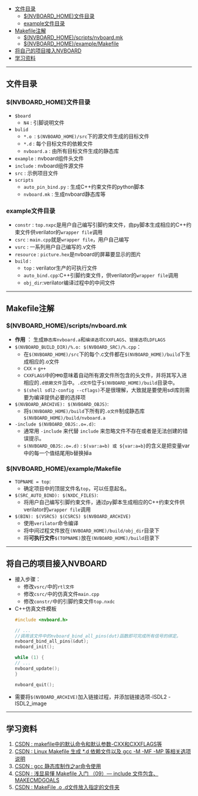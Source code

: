 <!-- GFM-TOC -->
- [文件目录](#文件目录)
  - [$(NVBOARD\_HOME)文件目录](#nvboard_home文件目录)
  - [example文件目录](#example文件目录)
- [Makefile注解](#makefile注解)
  - [$(NVBOARD\_HOME)/scripts/nvboard.mk](#nvboard_homescriptsnvboardmk)
  - [$(NVBOARD\_HOME)/example/Makefile](#nvboard_homeexamplemakefile)
- [将自己的项目接入NVBOARD](#将自己的项目接入nvboard)
- [学习资料](#学习资料)
<!-- GFM-TOC -->
---
## 文件目录

### $(NVBOARD_HOME)文件目录
* `$board`
  * `N4` : 引脚说明文件
* `bulid`
  * `*.o `: `$(NVBOARD_HOME)/src`下的源文件生成的目标文件
  * `*.d` : 每个目标文件的依赖文件
  * `nvboard.a` : 由所有目标文件生成的静态库
* `example` : nvboard组件头文件
* `include` : nvboard组件源文件
* `src` : 示例项目文件
* `scripts`
  * `auto_pin_bind.py` : 生成C++约束文件的python脚本
  * `nvboard.mk` : 生成nvboard静态库等
  
### example文件目录
* `constr` : `top.nxpc`是用户自己编写引脚约束文件，由py脚本生成相应的C++约束文件供verilator的`wrapper file`调用
* `csrc` : `main.cpp`就是`wrapper file`，用户自己编写
* `vsrc` : 一系列用户自己编写的.v文件
* `resource` : `picture.hex`是nvboard的屏幕要显示的图片
* `build` :  
  * `top` : verilator生产的可执行文件
  * `auto_bind.cpp`:C++引脚约束文件，供verilator的`wrapper file`调用
  * `obj_dir`:verilator编译过程中的中间文件
---

## Makefile注解
### $(NVBOARD_HOME)/scripts/nvboard.mk
* **作用** ： 生成`静态库nvboard.a`和`编译选项CXXFLAGS`、`链接选项LDFLAGS`
* `$(NVBOARD_BUILD_DIR)/%.o: $(NVBOARD_SRC)/%.cpp`：
  * 在`$(NVBOARD_HOME)/src`下的每个.c文件都在`$(NVBOARD_HOME)/build`下生成相应的.o文件
  * `CXX` = `g++`
  * `CXXFLAGS`中的`MMD`意味着自动所有源文件所包含的头文件，并将其写入进相应的`.d依赖文件`当中。`.d文件`位于`$(NVBOARD_HOME)/build`目录中。
  * `$(shell sdl2-config --cflags)`不是很理解，大致就是要使用sdl库则需要为编译提供必要的选择项
* `$(NVBOARD_ARCHIVE): $(NVBOARD_OBJS)`:
  * 将`$(NVBOARD_HOME)/build`下所有的`.o文件`制成静态库 `$(NVBOARD_HOME)/build/nvboard.a`
* `-include $(NVBOARD_OBJS:.o=.d)`:
  * 通常用 `-include` 来代替 `include` 来忽略文件不存在或者是无法创建的错误提示。
  * `$(NVBOARD_OBJS:.o=.d)` : `$(var:a=b) 或 ${var:a=b}`的含义是把变量var中的每一个值结尾用b替换掉a

### $(NVBOARD_HOME)/example/Makefile
* `TOPNAME = top`:
  * 确定项目中的顶层文件名`top`，可以任意起名。
* `$(SRC_AUTO_BIND): $(NXDC_FILES)`:
  * 将用户自己编写引脚约束文件，通过py脚本生成相应的C++约束文件供verilator的`wrapper file`调用
* `$(BIN): $(VSRCS) $(CSRCS) $(NVBOARD_ARCHIVE)`
  * 使用`verilator`命令编译
  * 将中间过程文件放在`(NVBOARD_HOME)/build/obj_dir`目录下
  * 将**可执行文件**`$(TOPNAME)`放在`(NVBOARD_HOME)/build`目录下
---

## 将自己的项目接入NVBOARD
* 接入步骤：
  * 修改`vsrc/`中的`rtl文件`
  * 修改`csrc/`中的仿真文件`main.cpp`
  * 修改`constr/`中的引脚约束文件`top.nxdc`
* C++仿真文件模板
    ```c++
    #include <nvboard.h>

    // ...
    //调用该文件中的nvboard_bind_all_pins(dut)函数即可完成所有信号的绑定。
    nvboard_bind_all_pins(&dut);
    nvboard_init();

    while (1) {
    // ...
    nvboard_update();
    }

    nvboard_quit();
    ```
* 需要将`$(NVBOARD_ARCHIVE)`加入链接过程，并添加链接选项-lSDL2 -lSDL2_image
---

## 学习资料
1. [CSDN : makefile中的默认命令和默认参数-CXX和CXXFLAGS等](https://blog.csdn.net/weixin_34910922/article/details/119360790)
2. [CSDN : Linux Makefile 生成 *.d 依赖文件以及 gcc -M -MF -MP 等相关选项说明](https://blog.csdn.net/QQ1452008/article/details/50855810)
3. [CSDN : gcc 静态库制作之ar命令使用](https://blog.csdn.net/chen1415886044/article/details/104395351)
4. [CSDN : 浅显易懂 Makefile 入门 （09）— include 文件包含、MAKECMDGOALS](https://blog.csdn.net/wohu1104/article/details/111085894)
5. [CSDN : MakeFile .o .d文件放入指定的文件夹](https://blog.csdn.net/qinglongqishi1/article/details/80419332)